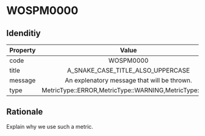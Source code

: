 # WOSPM0000

## Idenditiy
| Property        | Value           |
| ------------- |:-------------:|
| code      | WOSPM0000 |
| title      | A_SNAKE_CASE_TITLE_ALSO_UPPERCASE      |
| message | An explenatory message that will be thrown.     |
| type | MetricType::ERROR,MetricType::WARNING,MetricType::INFO      |

## Rationale
Explain why we use such a metric.
